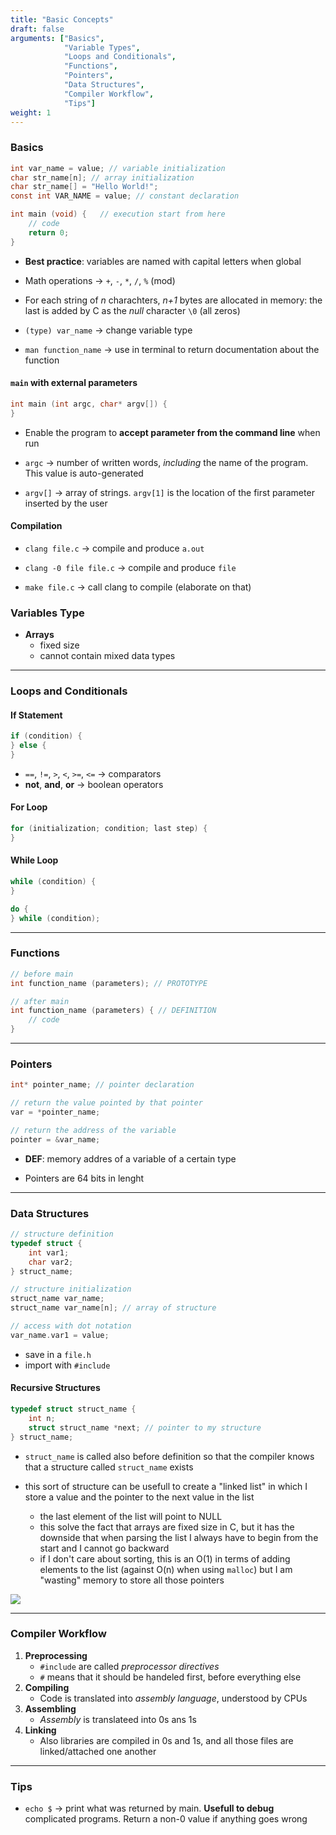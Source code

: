 ```yaml
---
title: "Basic Concepts"
draft: false
arguments: ["Basics",
            "Variable Types",
            "Loops and Conditionals",
            "Functions",
            "Pointers",
            "Data Structures",
            "Compiler Workflow",
            "Tips"]
weight: 1
---
```


### Basics

```c
int var_name = value; // variable initialization
char str_name[n]; // array initialization
char str_name[] = "Hello World!";
const int VAR_NAME = value; // constant declaration

int main (void) {   // execution start from here
    // code
    return 0;
}
```

-   **Best practice**: variables are named with capital letters when global

-   Math operations → `+`, `-`, `*`, `/`, `%` (mod)

-   For each string of _n_ charachters, _n+1_ bytes are allocated in memory: the last is added by C as the _null_ character `\0` (all zeros)

-   `(type) var_name` → change variable type

-   `man function_name` → use in terminal to return documentation about the function

#### `main` with external parameters

```c
int main (int argc, char* argv[]) {
}
```

-   Enable the program to **accept parameter from the command line** when run

-   `argc` → number of written words, _including_ the name of the program. This value is auto-generated

-   `argv[]` → array of strings. `argv[1]` is the location of the first parameter inserted by the user

#### Compilation

-   `clang file.c` → compile and produce `a.out`

-   `clang -0 file file.c` → compile and produce `file`

-   `make file.c` → call clang to compile (elaborate on that)

### Variables Type

-   **Arrays**
    -   fixed size
    -   cannot contain mixed data types

* * *

### Loops and Conditionals

#### If Statement

```c
if (condition) {
} else {
}
```

-   `==`, `!=`, `>`, `<`, `>=`, `<=` → comparators
-   **not**, **and**, **or** → boolean operators

#### For Loop

```c
for (initialization; condition; last step) {
}
```

#### While Loop

```c
while (condition) {
}

do {
} while (condition);
```

* * *

### Functions

```c
// before main
int function_name (parameters); // PROTOTYPE

// after main
int function_name (parameters) { // DEFINITION
    // code
}
```

* * *

### Pointers

```c
int* pointer_name; // pointer declaration

// return the value pointed by that pointer
var = *pointer_name;

// return the address of the variable
pointer = &var_name;
```

-   **DEF**: memory addres of a variable of a certain type

-   Pointers are 64 bits in lenght

* * *

### Data Structures

```c
// structure definition
typedef struct {
    int var1;
    char var2;
} struct_name;

// structure initialization
struct_name var_name;
struct_name var_name[n]; // array of structure

// access with dot notation
var_name.var1 = value;
```

-   save in a `file.h`
-   import with `#include`

#### Recursive Structures

```c
typedef struct struct_name {
    int n;
    struct struct_name *next; // pointer to my structure
} struct_name;
```

-   `struct_name` is called also before definition so that the compiler knows that a structure called `struct_name` exists

-   this sort of structure can be usefull to create a "linked list" in which I store a value and the pointer to the next value in the list
    -   the last element of the list will point to NULL
    -   this solve the fact that arrays are fixed size in C, but it has the downside that when parsing the list I always have to begin from the start and I cannot go backward
    -   if I don't care about sorting, this is an O(1) in terms of adding elements to the list (against O(n) when using `malloc`) but I am "wasting" memory to store all those pointers

<img src="/img/content/c/linked-list.jpg" class="img-fluid figure-img img-custom">

* * *

### Compiler Workflow

1.  **Preprocessing**
    -   `#include` are called _preprocessor directives_
    -   `#` means that it should be handeled first, before everything else
2.  **Compiling**
    -   Code is translated into _assembly language_, understood by CPUs
3.  **Assembling**
    -   _Assembly_ is translateed into 0s ans 1s
4.  **Linking**
    -   Also libraries are compiled in 0s and 1s, and all those files are linked/attached one another

* * *

### Tips

-   `echo $` → print what was returned by main. **Usefull to debug** complicated programs. Return a non-0 value if anything goes wrong
